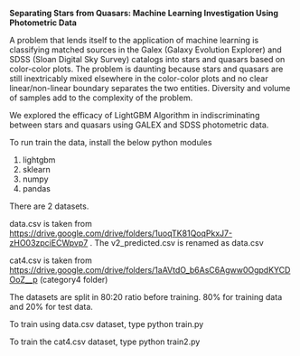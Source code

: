 **Separating Stars from Quasars: Machine Learning Investigation Using Photometric Data**

A problem that lends itself to the application of machine learning is classifying matched sources in the Galex (Galaxy
Evolution Explorer) and SDSS (Sloan Digital Sky Survey) catalogs into stars and quasars based on color-color
plots. The problem is daunting because stars and quasars are still inextricably mixed elsewhere in the color-color
plots and no clear linear/non-linear boundary separates the two entities. Diversity and volume of samples add
to the complexity of the problem.

We explored the efficacy of LightGBM Algorithm in indiscriminating between stars and quasars using GALEX and SDSS photometric data.

To run train the data, install the below python modules

1. lightgbm
2. sklearn
3. numpy
4. pandas

There are 2 datasets. 

data.csv is taken from https://drive.google.com/drive/folders/1uoqTK81QoqPkxJ7-zHO03zpciECWpvp7 . The v2_predicted.csv is renamed as data.csv

cat4.csv is taken from https://drive.google.com/drive/folders/1aAVtdO_b6AsC6Agww0OgpdKYCDOoZ__p (category4 folder)

The datasets are split in 80:20 ratio before training. 80% for training data and 20% for test data.

 
To train using data.csv dataset, type 
python train.py

To train the cat4.csv dataset, type
python train2.py

